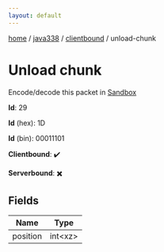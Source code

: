 ```yaml
---
layout: default
---
```


[home](/)  /  [java338](/protocol/java338)  /  [clientbound](/protocol/java338/clientbound)  /  unload-chunk

# Unload chunk

Encode/decode this packet in [Sandbox](../../../sandbox/java338#Clientbound.UnloadChunk)

**Id**: 29

**Id** (hex): 1D

**Id** (bin): 00011101

**Clientbound**: ✔️

**Serverbound**: ✖️

## Fields

Name | Type
---|---
position | int&lt;xz&gt;
